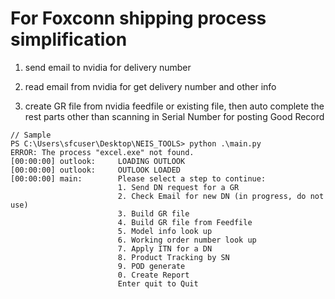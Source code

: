 # For Foxconn shipping process simplification

1. send email to nvidia for delivery number

2. read email from nvidia for get delivery number and other info

3. create GR file from nvidia feedfile or existing file, then auto complete the rest parts other than scanning in Serial Number for posting Good Record

```shell
// Sample
PS C:\Users\sfcuser\Desktop\NEIS_TOOLS> python .\main.py
ERROR: The process "excel.exe" not found.
[00:00:00] outlook:     LOADING OUTLOOK
[00:00:00] outlook:     OUTLOOK LOADED
[00:00:00] main:        Please select a step to continue:
                        1. Send DN request for a GR
                        2. Check Email for new DN (in progress, do not use) 
                        3. Build GR file
                        4. Build GR file from Feedfile
                        5. Model info look up
                        6. Working order number look up
                        7. Apply ITN for a DN
                        8. Product Tracking by SN
                        9. POD generate
                        0. Create Report
                        Enter quit to Quit

```
